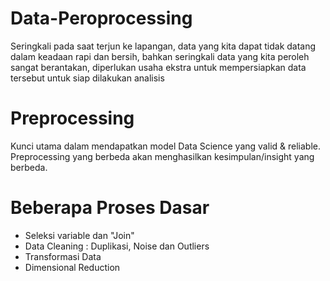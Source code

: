 # Data-Peroprocessing
Seringkali pada saat terjun ke lapangan, data yang kita dapat tidak datang dalam keadaan rapi dan bersih, bahkan seringkali data yang kita peroleh sangat berantakan, diperlukan usaha ekstra untuk mempersiapkan data tersebut untuk siap dilakukan analisis

# Preprocessing
Kunci utama dalam mendapatkan model Data Science yang valid & reliable.
Preprocessing yang berbeda akan menghasilkan kesimpulan/insight yang berbeda.

# Beberapa Proses Dasar
- Seleksi variable dan "Join"
- Data Cleaning : Duplikasi, Noise dan Outliers
- Transformasi Data
- Dimensional Reduction
